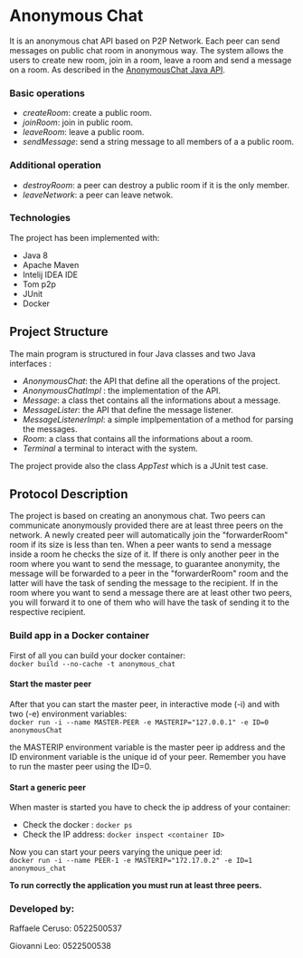# Anonymous Chat

It is an anonymous chat API based on P2P Network. Each peer can send messages on public chat room in anonymous way. The system allows the users to create new room, join in a room, leave a room and send a message on a room. As described in the [AnonymousChat Java API](https://github.com/spagnuolocarmine/distributedsystems/blob/master/challenges/AnonymousChat.java).

### Basic operations

- *createRoom*: create a public room.
- *joinRoom*: join in public room.
- *leaveRoom*: leave a public room.
- *sendMessage*: send a string message to all members of a  a public room.

### Additional operation

- *destroyRoom*: a peer can destroy a public room if it is the only member.
- *leaveNetwork*: a peer can leave netwok.

### Technologies

The project has been implemented with:

- Java 8
- Apache Maven
- Intelij IDEA IDE
- Tom p2p
- JUnit
- Docker

## Project Structure

The main program is structured in four Java classes and two Java interfaces : 

- *AnonymousChat*: the API that define all the operations of the project.
- _AnonymousChatImpl_ : the implementation of the API.	
- _Message_: a class thet contains all the informations about a message.
- _MessageLister_: the API that define the message listener.
- _MessageListenerImpl_: a simple implpementation of a method for parsing the messages.
- _Room_: a class that contains all the informations about a room.
- _Terminal_ a terminal to interact with the system.

The project provide also the class _AppTest_ which is a JUnit test case.

## Protocol Description


The project is based on creating an anonymous chat. Two peers can communicate anonymously provided there are at least three peers on the network. A newly created peer will automatically join the "forwarderRoom" room if its size is less than ten. When a peer wants to send a message inside a room he checks the size of it. If there is only another peer in the room where you want to send the message, to guarantee anonymity, the message will be forwarded to a peer in the "forwarderRoom" room and the latter will have the task of sending the message to the recipient. If in the room where you want to send a message there are at least other two peers, you will forward it to one of  them who will have the task of sending it to the respective recipient.


### Build app in a Docker container

First of all you can build your docker container:  
```docker build --no-cache -t anonymous_chat ```

#### Start the master peer

After that you can start the master peer, in interactive mode (-i) and with two (-e) environment variables:  
```docker run -i --name MASTER-PEER -e MASTERIP="127.0.0.1" -e ID=0 anonymousChat```

the MASTERIP environment variable is the master peer ip address and the ID environment variable is the unique id of your peer. Remember you have to run the master peer using the ID=0.

#### Start a generic peer

When master is started you have to check the ip address of your container:

- Check the docker <container ID>: ```docker ps```
- Check the IP address: ```docker inspect <container ID>```

Now you can start your peers varying the unique peer id:  
```docker run -i --name PEER-1 -e MASTERIP="172.17.0.2" -e ID=1 anonymous_chat```

**To run correctly the application you must run at least three peers.**

### Developed by:

Raffaele Ceruso: 0522500537

Giovanni Leo: 0522500538